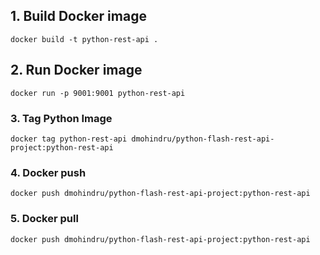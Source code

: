 ## 1. Build Docker image

```commandline
docker build -t python-rest-api .
```

## 2. Run Docker image

```commandline
docker run -p 9001:9001 python-rest-api
```

### 3. Tag Python Image

```shell
docker tag python-rest-api dmohindru/python-flash-rest-api-project:python-rest-api
```

### 4. Docker push

```shell
docker push dmohindru/python-flash-rest-api-project:python-rest-api
```

### 5. Docker pull

```shell
docker push dmohindru/python-flash-rest-api-project:python-rest-api
```
